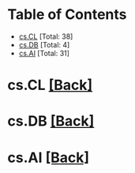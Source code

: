 <div id=toc></div>

# Table of Contents

- [cs.CL](#cs.CL) [Total: 38]
- [cs.DB](#cs.DB) [Total: 4]
- [cs.AI](#cs.AI) [Total: 31]


<div id='cs.CL'></div>

# cs.CL [[Back]](#toc)



<div id='cs.DB'></div>

# cs.DB [[Back]](#toc)



<div id='cs.AI'></div>

# cs.AI [[Back]](#toc)

